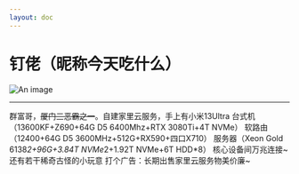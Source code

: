 ```yaml
---
layout: doc
---
```

# 钉佬（昵称今天吃什么）
![An image](http://q1.qlogo.cn/g?b=qq&nk=3363880992&s=160)
_________________
群富哥，~~厦门三恶霸之一~~。自建家里云服务，手上有小米13Ultra
台式机（13600KF+Z690+64G D5 6400Mhz+RTX 3080Ti+4T NVMe）
软路由（12400+64G D5 3600MHz+512G+RX590+四口X710）
服务器（Xeon Gold 6138*2+96G+3.84T NVMe*2+1.92T NVMe+6T HDD*8）
核心设备间万兆连接~
还有若干稀奇古怪的小玩意
打个广告：长期出售家里云服务物美价廉~
